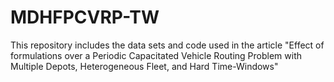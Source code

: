 # MDHFPCVRP-TW
This repository includes the data sets and code used in the article "Effect of formulations over a Periodic Capacitated Vehicle Routing Problem with Multiple Depots, Heterogeneous Fleet, and Hard Time-Windows"
